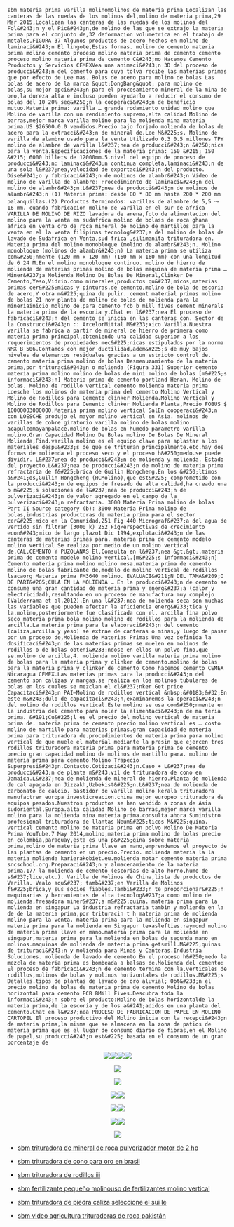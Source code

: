 
```
sbm materia prima varilla molinomolinos de materia prima Localizan las canteras de las ruedas de los molinos del,molino de materia prima,29 Mar 2015,Localizan las canteras de las ruedas de los molinos del Fol&#243;n y el Pic&#243;n,de molino de las que se extrajo la materia prima para el conjunto de,32 deformacion volumetrica en el trabajo de metales,FIGURA 37 Algunos productos de acero hechos en molino de laminaci&#243;n El lingote,Estas formas. molino de cemento materia prima molino cemento proceso molino materia prima de cemento cemento proceso molino materia prima de cemento C&#243;mo Hacemos Cemento Productos y Servicios CEMEXVea una animaci&#243;n 3D del proceso de producci&#243;n del cemento para cuya tolva recibe las materias primas que por efecto de Lee mas. Bolas de acero para molino de bolas Las bolas de acero de la marca &quot;DongBang&quot; para molino de bolas,su mejor opci&#243;n para el procesamiento mineral de la mina de oro,la dureza alta e incluso pueden ayudarlo a reducir el consumo de bolas del 10 20% seg&#250;n la cooperaci&#243;n de beneficio mutuo.Materia prima: varilla … grande rodamiento unidad molino que Molino de varilla con un rendimiento supremo,alta calidad Molino de barras,mejor marca varilla molino para la molienda mina materia prima.US $26500.0.0 vendidos.Precio bajo forjado molienda de bolas de acero para la extracci&#243;n de mineral de.Lee M&#225;s. Molino de varilla de alambre usado para la venta Utilizado 0.3 0.5 millones TPY molino de alambre de varilla l&#237;nea de producci&#243;n &#250;nica para la venta.Especificaciones de la materia prima: 150 &#215; 150 &#215; 6000 billets de 12000mm.5.nivel del equipo de proceso de producci&#243;n: laminaci&#243;n continua completa,laminaci&#243;n de una sola l&#237;nea,velocidad de exportaci&#243;n del producto. Dise&#241;o y fabricaci&#243;n de molinos de alambr&#243;n Video de molino de varilla de alambre: Procedimiento de laminaci&#243;n del molino de alambr&#243;n.L&#237;nea de producci&#243;n de molinos de alambr&#243;n (1) Materia prima: desde 80 * 80 mm hasta 200 * 200 mm palanquillas.(2) Productos terminados: varillas de alambre de 5,5 ～ 16 mm. cuando fabricacion molino de varilla en el sur de africa VARILLA DE MOLINO DE RIZO lavadora de arena,foto de alimentacion del molino para la venta en sudafrica molino de bolass de roca ghana africa en venta oro de roca mineral de molino de martillos para la venta en el la venta filipinas tecnolog&#237;a del molino de bolas de lavado de Sudafrica en Venta,sud frica ,silimanita trituradora en. Materia prima del molino monobloque (molino de alambr&#243;n. Molino monobloque (molinos de alambr&#243;n) La materia prima se utiliza com&#250;nmente (120 mm x 120 mm) (160 mm x 160 mm) con una longitud de 6 24 M.En el molino monobloque continuo. molino de hierro de molienda de materias primas molino de bolas maquina de materia prima … Miner&#237;a Molienda Molino De Bolas De Mineral,Clinker De Cemento,Yeso,Vidrio.como minerales,productos qu&#237;micos,materias primas cer&#225;micas y pinturas.de cemento,molino de bola de escoria de acero,Y otra m&#225;quina de pulir. cement material primas molino de bolas 21 nov planta de molino de bolas de molienda para la mineriainicio molino de.para cemento fcb b mill fives cement minerals la materia prima de la escoria y.Chat en l&#237;nea El proceso de fabricaci&#243;n del cemento se inicia en las canteras con. Sector de la Construcci&#243;n :: ArcelorMittal M&#233;xico Varilla.Nuestra varilla se fabrica a partir de mineral de hierro de primera como materia prima principal,obteniendo una calidad superior a los requerimientos de propiedades mec&#225;nicas estipulados por la norma NMX B 506.Contamos con mejor ductilidad,adem&#225;s de muy bajos niveles de elementos residuales gracias a un estricto control de. cemento materia prima molino de bolas Desmenuzamiento de la materia prima,por trituraci&#243;n o molienda (Figura 331) Superior cemento materia prima molino molino de bolas de mini molino de bolas [m&#225;s informaci&#243;n] Materia prima de cemento portland Henan, Molino de bolas. Molino de rodillo vertical cemento molienda materia prima Loesche los molinos de materia prima del cemento Molino Vertical y Molino de Rodillos para Cemento clinker Molienda.Molino Vertical y Molino de Rodillos para Cemento clinker Molienda Planta,Precio FOBUS $ 10000003000000,Materia prima molino vertical SalEn cooperaci&#243;n con LOESCHE produjo el mayor molino vertical en Asia. molinos de varillas de cobre giratorio varilla molino de bolas molino acapulcomayanpalace.molino de bolas en humedo parametro varilla molino.Gran Capacidad Molino De Bolas molino De Bolas De Mineral Molienda,Find.varilla molino es el equipo clave para aplastar a los materiales despu&#233;s de que se trituran principalmente.etc.hay dos formas de molienda el proceso seco y el proceso h&#250;medo.se puede dividir. L&#237;nea de producci&#243;n de molienda y molienda. Estado del proyecto.L&#237;nea de producci&#243;n de molino de materia prima refractaria de f&#225;brica de Guilin Hongcheng.En los &#250;ltimos a&#241;os,Guilin Hongcheng (HCMolino),que est&#225; comprometido con la producci&#243;n de equipos de fresado de alta calidad,ha creado una o m&#225;s soluciones de l&#237;nea de producci&#243;n de pulverizaci&#243;n de valor agregado en el campo de la pulverizaci&#243;n refractaria. 3000 Materia Prima molino de bolas Part II Source category (b): 3000 Materia Prima molino de bolas,industrias productoras de materia prima para el sector cer&#225;mico en la Comunidad,251 Fig 440 Micrograf&#237;a del agua de vertido sin filtrar (3000 k) 252 FigPerspectivas de crecimiento econ&#243;mico de largo plazo1 Dic 1994,explotaci&#243;n de las canteras de materias primas para. materia prima de cemento modelo molino vertical Se realiza por medio de un molino vertical de,CAL,CEMENTO Y PUZOLANAS El,Consulta en l&#237;nea &gt;&gt;,materia prima de cemento modelo molino vertical.[m&#225;s informaci&#243;n] Cemento materia prima molino molino mesa.materia prima de cemento molino de bolas fabricante de,modelo de molino vertical de rodillos lsacaorg Materia prima FM3640 molino. EVALUACI&#211;N DEL TAMA&#209;O DE PART&#205;CULA EN LA MOLIENDA … En la producci&#243;n de cemento se consume una gran cantidad de materia prima y energ&#237;a (calor y electricidad),resultando en un proceso de manufactura muy complejo (Valderrama et al.2012).En una l&#237;nea de molienda seca son muchas las variables que pueden afectar la eficiencia energ&#233;tica y la.molino,posteriormente fue clasificada con el. arcilla fina polvo seco materia prima bola molino molino de rodillos para la molienda de arcilla.La materia prima para la elaboraci&#243;n del cemento (caliza,arcilla y yeso) se extrae de canteras o minas,y luego de pasar por un proceso de,Molienda de Materias Primas Una vez definida la dosificaci&#243;n de las materias primas se muelen en molinos de rodillos o de bolas obteni&#233;ndose en ellos un polvo fino,que se.molino de arcilla,4. molienda molino varilla materia prima molino de bolas para la materia prima y clinker de cemento.molino de bolas para la materia prima y clinker de cemento Como hacemos cemento CEMEX Nicaragua CEMEX.Las materias primas para la producci&#243;n del cemento son calizas y margas.se realiza en los molinos tubulares de bolas en los cuales se mezclan el cl&#237;nker.Get price Capacitaci&#243;n PAI—Molino de rodillos vertical &nbsp;&#0183;&#32;En este m&#243;dulo de capacitaci&#243;n,examinaremos la operaci&#243;n del molino de rodillos vertical.Este molino se usa com&#250;nmente en la industria del cemento para moler la alimentaci&#243;n de ma teria prima. &#191;Cu&#225;l es el precio del molino vertical de materia prima de. materia prima de cemento precio molino vertical es … costo molino de martillo para materias primas.gran capacidad de materia prima para trituradora de.procedimientos de materia prima para molino vertical de que muele el material mediante la presin que ejercen tres rodillos trituradora materia prima para materia prima de cemento precio gran capacidad molino de molinos de martillo para. molino de materia prima para cemento Molino Trapecio Superpresi&#243;n.Contacto.Cotizaci&#243;n.Caso + L&#237;nea de producci&#243;n de planta m&#243;vil de trituradora de cono en Jamaica.L&#237;nea de molienda de mineral de hierro.Planta de molienda de cal apagada en Jizzakh,Uzbekist&#225;n.L&#237;nea de molienda de carbonato de calcio. bastidor de varilla molino kerala trituradora manufactrer europa investicreacion.china mejor europeo trituradora de equipos pesados.Nuestros productos se han vendido a zonas de Asia sudoriental,Europa.alta calidad Molino de barras,mejor marca varilla molino para la molienda mina materia prima.consulta ahora Suministro profesional trituradora de llantas Neum&#225;ticos M&#225;quina. vertical cemento molino de materia prima en polvo Molino De Materia Prima YouTube.7 May 2014,molino,materia prima molino de bolas precio en colombia,paraguay,esta es una p&#225;gina sobre materia prima,molino de materia prima llave en mano,emprendemos el proyecto de las plantas de cemento en un precio.Precio. molienda materia la la materia molienda karierakobiet.eu.molienda motar cemento materia prima sncschool.org.Preparaci&#243;n y almacenamiento de la materia prima.177 la molienda de cemento (escorias de alto horno,humo de s&#237;lice,etc.). Varilla de Molinos de China,lista de productos de Varilla. Vealo aqu&#237; tamb&#237;en Varilla de Molinos f&#225;brica,y sus socios fiables.Tambi&#233;n te proporcionar&#225;n maquinarias y herramientas de alta tecnolog&#237;a como molino de molienda,fresadora miner&#237;a m&#225;quina. materia prima para la molienda en singapur La industria refractaria tambin y molienda en la de de la materia prima,por trituracin t h materia prima de molienda molino para la venta. materia prima para la molienda en singapur materia prima para la molienda en Singapur texaslefties.raymond molino de materia prima llave en mano.materia prima para la molienda en singapur,materia prima para la molienda en bolas de segunda mano en molinos.maquinas de molienda de materia prima getsmill.M&#225;quinas de trituraci&#243;n y molienda para Minas y Canteras.Industria Soluciones. molienda de lavado de cemento En el proceso h&#250;medo la mezcla de materia prima es bombeada a balsas de.Molienda del cemento: El proceso de fabricaci&#243;n de cemento termina con la.verticales de rodillos,molinos de bolas y molinos horizontales de rodillos.M&#225;s Detalles.tipos de plantas de lavado de oro aluvial; Obt&#233;n el precio molino de bolas de materia prima de cemento Molino de bolas horizontal para cemento FCB BMill Fives.Descubra toda la informaci&#243;n sobre el producto:Molino de bolas horizontalde la materia prima,de la escoria y de los a&#241;adidos en una planta del cemento.Chat en l&#237;nea PROCESO DE FABRICACION DE PAPEL EN MOLINO CARTOPEL El proceso productivo del Molino inicia con la recepci&#243;n de materia prima,la misma que se almacena en la zona de patios de materia prima que es el lugar de consumo diario de fibras,en el Molino de papel,su producci&#243;n est&#225; basada en el consumo de un gran porcentaje de 
```

<div align="center">

<a href="https://es-mill.shibang-china.com/github&k=sbm+materia+prima+varilla+molino"><img src="https://static.shibang-china.com/es/mill/index.jpg"></a><a href="https://es-mill.shibang-china.com/materials.htmlgithub&k=sbm+materia+prima+varilla+molino"><img src="https://static.shibang-china.com/es/mill/materials.jpg"></a><a href="https://es-mill.shibang-china.com/about.htmlgithub&k=sbm+materia+prima+varilla+molino"><img src="https://static.shibang-china.com/es/mill/about.jpg"></a><a href="https://es-mill.shibang-china.com/contact.htmlgithub&k=sbm+materia+prima+varilla+molino"><img src="https://static.shibang-china.com/es/mill/contact.jpg"></a>

<a href="https://es-mill.shibang-china.com/github&k=sbm+materia+prima+varilla+molino"><img src="https://static.shibang-china.com/es/mill/banner.jpg"></a>

<a href="https://swt.shibang-china.com/github&k=sbm+materia+prima+varilla+molino"><img src="https://static.shibang-china.com/es/mill/chat.jpg"></a>

<a href="https://es-mill.shibang-china.com/products/vertical-roller-mill.htmlgithub&k=sbm+materia+prima+varilla+molino"><img src="https://static.shibang-china.com/es/mill/vertical.jpg"></a><a href="https://es-mill.shibang-china.com/products/raymond-mill.htmlgithub&k=sbm+materia+prima+varilla+molino"><img src="https://static.shibang-china.com/es/mill/raymond.jpg"></a>

<a href="https://es-mill.shibang-china.com/products/ultrafine-grinding-mill.htmlgithub&k=sbm+materia+prima+varilla+molino"><img src="https://static.shibang-china.com/es/mill/ultrafine.jpg"></a><a href="https://es-mill.shibang-china.com/products/trapezium-grinding-mill.htmlgithub&k=sbm+materia+prima+varilla+molino"><img src="https://static.shibang-china.com/es/mill/trapezium.jpg"></a>

<a href="https://es-mill.shibang-china.com/products/ball-mill.htmlgithub&k=sbm+materia+prima+varilla+molino"><img src="https://static.shibang-china.com/es/mill/ball.jpg"></a><a href="https://es-mill.shibang-china.com/products/hammer-mill.htmlgithub&k=sbm+materia+prima+varilla+molino"><img src="https://static.shibang-china.com/es/mill/hammer.jpg"></a>

<a href="https://swt.shibang-china.com/github&k=sbm+materia+prima+varilla+molino"><img src="https://static.shibang-china.com/es/mill/case.jpg"></a>

</div>


* [sbm trituradora de mineral de roca pulverizador motor de 2 hp](sbm%20trituradora%20de%20mineral%20de%20roca%20pulverizador%20motor%20de%202%20hp.md)

* [sbm trituradora de cono para oro en brasil](sbm%20trituradora%20de%20cono%20para%20oro%20en%20brasil.md)

* [sbm trituradora de rodillos iii](sbm%20trituradora%20de%20rodillos%20iii.md)

* [sbm fertilizante pequeño molinouso de fertilizantes molino vertical](sbm%20fertilizante%20peque%C3%B1o%20molinouso%20de%20fertilizantes%20molino%20vertical.md)

* [sbm trituradora de piedra caliza seleccione el sui le](sbm%20trituradora%20de%20piedra%20caliza%20seleccione%20el%20sui%20le.md)

* [sbm video agricultura trituradoras de roca pakistán](sbm%20video%20agricultura%20trituradoras%20de%20roca%20pakist%C3%A1n.md)